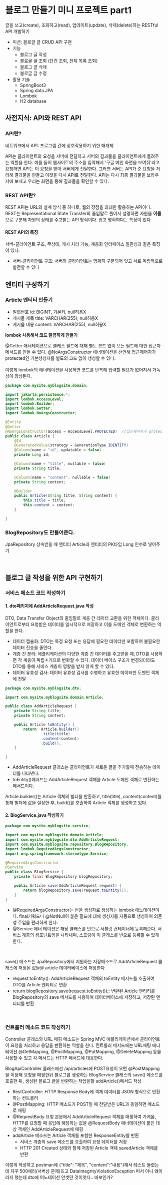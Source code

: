 # 블로그 만들기 미니 프로젝트 part1
글을 쓰고(create), 조회하고(read), 업데이트(update), 삭제(delete)하는 RESTful API 개발하기<br>

* 미션: 블로글 글 CRUD API 구현
* 기능
    * 블로그 글 작성
    * 블로글 글 조회 (단건 조회, 전체 목록 조회)
    * 블로그 글 삭제
    * 블로글 글 수정
* 활용 기술
    * SpringBoot3
    * Spring data JPA
    * Lombok
    * H2 database

## 사전지식: API와 REST API
### API란?
네트워크에서 API: 프로그램 간에 상호작용하기 위한 매개체

API는 클라이언트의 요청을 서버에 전달하고 서버의 결과물을 클라이언트에게 돌려주는 역할을 한다.
예를 들어 웹사이트의 주소를 입력해서 '구글 메인 화면을 보여줘'라고 요청하면 API는 이 요청을 받아 서버에게 전달한다.
그러면 서버는 API가 준 요청을 처리해 결과물을 만들고 이것을 다시 API로 전달한다.
API는 다시 최종 결과물을 브라우저에 보내고 우리는 화면을 통해 결과물을 확인할 수 있다.

### REST API란?
REST API는 URL의 설계 방식 중 하나로, 웹의 장점을 최대한 활용하는 API이다.
REST는 Representational State Transfer의 줄임말로 풀어서 설명하면 자원을 **이름**으로 구분해 자원의 상태를 주고받는 API 방식이다.
쉽고 명확하다는 특징이 있다.

#### REST API의 특징
서버-클라이언트 구조, 무상태, 캐시 처리 가능, 계층화 인터페이스 일관성과 같은 특징이 있다.

* 서버-클라이언트 구조: 서버와 클라이언트는 명확히 구분되어 잇고 서로 독립적으로 발전할 수 있다


## 엔티티 구성하기
### Article 엔티티 만들기 
* 일련번호 id: BIGINT, 기본키, null허용X
* 게시물 제목 title: VARCHAR(255), null허용X
* 게시물 내용 content: VARCHAR(255), null허용X

**lombok 사용해서 코드 깔끔하게 만들기**

@Getter 애너테이션으로 클래스 필드에 대해 별도 코드 없이 모든  필드에 대한 접근자 메서드를 만들 수 있다.
@NoArgsConstructor 애너테이션을 선언해 접근제어자가 protected인 기본생성자를 별도의 코드 없이 생성할 수 있다.
<br><br>
이렇게 lombok의 애너테이션을 사용하면 코드를 반복해 입력할 필요가 없어져서 가독성이 향상된다.

```java
package com.mysite.myblogsite.domain;

import jakarta.persistence.*;
import lombok.AccessLevel;
import lombok.Builder;
import lombok.Getter;
import lombok.NoArgsConstructor;

@Entity
@Getter
@NoArgsConstructor(access = AccessLevel.PROTECTED)  //접근제어자가 protected인 기본생성자 생성
public class Article {
    @Id
    @GeneratedValue(strategy = GenerationType.IDENTITY)
    @Column(name = "id", updatable = false)
    private Long id;

    @Column(name = "title", nullable = false)
    private String title;

    @Column(name = "content", nullable = false)
    private String content;

    @Builder
    public Article(String title, String content) {
        this.title = title;
        this.content = content;
    }

}
```

### BlogRepository도 만들어준다.
JpaRepository 상속받을 때 엔티티 Article과 엔티티의 PK타입 Long 인수로 넣어주기

<br>

## 블로그 글 작성을 위한 API 구현하기
### 서비스 메소드 코드 작성하기
#### 1. dto패키지에 AddArticleRequest.java 작성

DTO, Data Transfer Object의 줄임말로 계층 간 데이터 교환을 위한 객체이다.
클라이언트로부터 요청받은 데이터를 일시적으로 저장하고 이를 도메인 객체로 변환하는 역할을 한다.

* 데이터 캡슐화: DTO는 특정 요청 또는 응답에 필요한 데이터만 포함하여 불필요한 데이터 전송을 줄인다.
* 계층 간 분리: 애플리케이션의 다양한 계층 간 데이터를 주고받을 때, DTO를 사용하면 각 계층이 독립ㅈ거으로 변화할 수 있다. 데이터 베이스 구조가 변경되더라도 DTO를 통해 서비스 계층이 영향을 받지 않게 할 수 있다.
* 데이터 유효성 검사: 데이터 유효성 검사를 수행하고 유효한 데이터만 도멘인 객체에 전달

```java
package com.mysite.myblogsite.dto;

import com.mysite.myblogsite.domain.Article;

public class AddArticleRequest {
    private String title;
    private String content;

    public Article toEntity() {
        return  Article.builder()
                .title(title)
                .content(content)
                .build();
    }

}
```

* AddArticleRequest 클래스는 클라이언트가 새로운 글을 추가할때 전송하는 데이터를 나타낸다.
* toEntity()메서드는 AddArticleRequest 객체를 Article 도메인 객체로 변환하는 메서드이다.

Article.builder()는 Article 객체의 빌더를 반환하고, title(title), content(content)를 통해 빌더에 값을 설정한 후, build()를 호출하여 Article 객체를 생성하고 있다.

#### 2. BlogService.java 작성하기

```java
package com.mysite.myblogsite.service;

import com.mysite.myblogsite.domain.Article;
import com.mysite.myblogsite.dto.AddArticleRequest;
import com.mysite.myblogsite.repository.BlogRepository;
import lombok.RequiredArgsConstructor;
import org.springframework.stereotype.Service;

@RequiredArgsConstructor
@Service
public class BlogService {
    private final BlogRepository blogRepository;

    public Article save(AddArticleRequest request) {
        return blogRepository.save(request.toEntity());
    }
}
```

* @RequiredArgsConstructor는 빈을 생성자로 생성하는 lombok 애노테이션이다.
final키워드나 @NotNull이 붙은 필드에 대해 생성자를 자동으로 생성하여 의존성 주입을 편리하게 한다.
* @Service 애너 테이션은 해당 클래스를 빈으로 서블릿 컨테이너에 등록해준다. 서비스 계층의 컴포넌트임을 나타내며, 스프링이 이 클래스를 빈으로 등록할 수 있게 한다.
<br>

save() 메소드는 JpaRepository에서 지원하는 저장메소드로 AddArticleRequest 클래스에 저장된 값들을 article 데이터베이스에 저장한다.

* request.toEntity(): AddArticleRequest 객체의 toEntity 메서드를 호출하여 DTO를 Article 엔티티로 변환
* return blogRepository.save(request.toEntity());: 변환된 Article 엔티티를 BlogRepository의 save 메서드를 사용하여 데이터베이스에 저장하고, 저장된 엔티티를 반환

<br>

### 컨트롤러 메소드 코드 작성하기
Controller 클래스와 URL 매핑 메소드는 Spring MVC 애플리케이션에서 클라이언트이 요청을 처리하고 응답을 반환하는 역할을 한다. 
컨트롤러 메서드에는 URL매팅 애너테이션 @GetMapping, @PostMapping, @PutMapping, @DeleteMapping 등을 사용할 수 있고 각 메서드는 HTTP 메서드에 대응한다.

BlogApiController 클래스에선 /api/articles에 POST요청이 오면 @PostMapping을 이용해 요청을 매핑한뒤 블로그를 생성하는 BlogService 클래스의 save() 메소드를 호출한 뒤, 생성된 블로그 글을 반환하는 작업을할 addArticle()메서드 작성

* RestController: HTTP Response Body에 객체 데이터를 JSON 형식으로 반환하는 컨트롤러
* @PostMapping: HTTP 메소드가 POST일 때 전달받은 URL과 동일하면 메소드로 매핑
* @RequestBody 요청 본문에서 AddArticleRequest 객체를 매핑하여 가져옴, HTTP를 요청할 때 응답에 해당하는 값을 @RequestBody 애너테이션이 붙은 대상 객체인 AddArticleRequest에 매핑
* addArticle 메소드는 Article 객체를 포함한 ResponseEntity를 반환
    * 서비스 계층의 save 메소드를 호출하여 요청 데이터를 저장
    * HTTP 201 Created 상태와 함께 저장된 Article 객체 savedArticle 객체를 반환


이렇게 작성하고 postman에 {"title": "제목", "content":"내용"}해서 테스트 돌렸는데 자꾸 500에러(서버상 문제)뜨고 DataIntegrityViolationException 떠서 아니 왜이러지 했는데 dto에 어노테이션 안썻던 것이엇다.. 바보인가?
